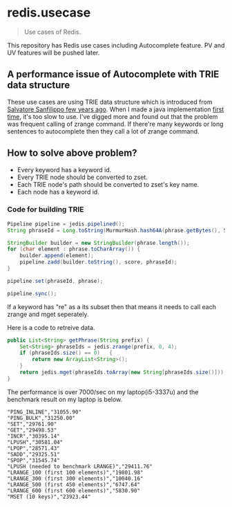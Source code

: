 redis.usecase
=============
> Use cases of Redis.

This repository has Redis use cases including Autocomplete feature. PV and UV features will be pushed later.


## A performance issue of Autocomplete with TRIE data structure

These use cases are using TRIE data structure which is introduced from [Salvatore Sanfilippo few years ago](http://oldblog.antirez.com/post/autocomplete-with-redis.html). When I made a java implementation [first time](https://github.com/krisjey/redis.usecase/blob/master/src/test/io/redis/usecase/java/autocomplete/antirez/AutoCompleteGetTest.java), it's too slow to use. I've digged more and found out that the problem was frequent calling of zrange command. If there're many keywords or long sentences to autocomplete then they call a lot of zrange command.


## How to solve above problem?

 - Every keyword has a keyword id.
 - Every TRIE node should be converted to zset.
 - Each TRIE node's path should be converted to zset's key name.
 - Each node has a keyword id.


### Code for building TRIE
```java
Pipeline pipeline = jedis.pipelined();
String phraseId = Long.toString(MurmurHash.hash64A(phrase.getBytes(), SEED_MURMURHASH));

StringBuilder builder = new StringBuilder(phrase.length());
for (char element : phrase.toCharArray()) {
	builder.append(element);
	pipeline.zadd(builder.toString(), score, phraseId);
}

pipeline.set(phraseId, phrase);

pipeline.sync();
```

If a keyword has "re" as a its subset then that means it needs to call each zrange and mget seperately.

Here is a code to retreive data.
```java
public List<String> getPhrase(String prefix) {
	Set<String> phraseIds = jedis.zrange(prefix, 0, 4);
	if (phraseIds.size() == 0)   {
		return new ArrayList<String>();
	}
	return jedis.mget(phraseIds.toArray(new String[phraseIds.size()]));
}
```

The performance is over 7000/sec on my laptop(i5-3337u) and the benchmark result on my laptop is below.
```
"PING_INLINE","31055.90"
"PING_BULK","31250.00"
"SET","29761.90"
"GET","29498.53"
"INCR","30395.14"
"LPUSH","30581.04"
"LPOP","28571.43"
"SADD","29325.51"
"SPOP","31545.74"
"LPUSH (needed to benchmark LRANGE)","29411.76"
"LRANGE_100 (first 100 elements)","19801.98"
"LRANGE_300 (first 300 elements)","10040.16"
"LRANGE_500 (first 450 elements)","6747.64"
"LRANGE_600 (first 600 elements)","5830.90"
"MSET (10 keys)","23923.44"
```
